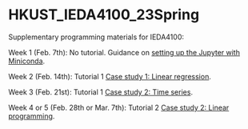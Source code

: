 # HKUST_IEDA4100_23Spring
Supplementary programming materials for IEDA4100:

Week 1 (Feb. 7th): No tutorial. Guidance on [setting up the Jupyter with Miniconda](https://github.com/jyun-bunny-honey/HKUST_IEDA4100_23Spring/blob/main/Setting%20up%20Jupyter%20with%20Miniconda.ipynb).

Week 2 (Feb. 14th): Tutorial 1 [Case study 1: Linear regression](https://github.com/jyun-bunny-honey/HKUST_IEDA4100_23Spring/blob/main/T1%20Linear%20regression.ipynb).

Week 3 (Feb. 21st): Tutorial 1 [Case study 2: Time series](https://github.com/jyun-bunny-honey/HKUST_IEDA4100_23Spring/blob/main/T1%20Time%20series.ipynb).

Week 4 or 5 (Feb. 28th or Mar. 7th): Tutorial 2 [Case study 2: Linear programming](https://github.com/jyun-bunny-honey/HKUST_IEDA4100_23Spring/blob/main/T2%20Linear%20programming.ipynb).
